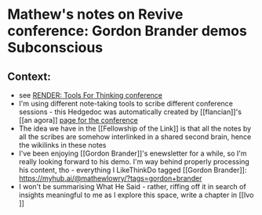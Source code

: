 # Mathew's notes on Revive conference: Gordon Brander demos Subconscious
## Context: 
* see [RENDER: Tools For Thinking conference](https://myhub.ai/items/render-tools-for-thinking-conference)
* I'm using different note-taking tools to scribe  different conference sessions - this Hedgedoc was automatically created by [[flancian]]'s [[an agora]] [page for the conference](https://anagora.org/tools+for+thinking)
* The idea we have in the [[Fellowship of the Link]] is that all the notes by all the scribes are somehow interlinked in a shared second brain, hence the wikilinks in these notes
* I've been enjoying [[Gordon Brander]]'s enewsletter for a while, so I'm really looking forward to his demo. I'm way behind properly processing his content, tho - everything I LikeThinkDo tagged [[Gordon Brander]]: https://myhub.ai/@mathewlowry/?tags=gordon+brander
* I won't be summarising What He Said - rather, riffing off it in search of insights meaningful to me as I explore this space, write a chapter in [[Ivo ]]
## 





